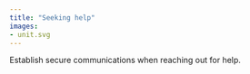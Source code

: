 ```yaml
---
title: "Seeking help"
images:
- unit.svg
---
```

Establish secure communications when reaching out for help.
